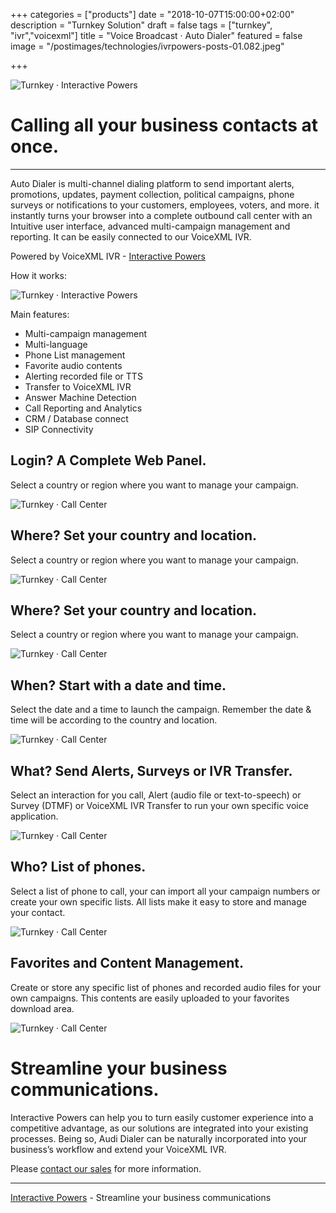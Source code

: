 +++
categories = ["products"]
date = "2018-10-07T15:00:00+02:00"
description = "Turnkey Solution"
draft = false
tags = ["turnkey", "ivr","voicexml"]
title = "Voice Broadcast · Auto Dialer"
featured = false
image = "/postimages/technologies/ivrpowers-posts-01.082.jpeg"

+++

![Turnkey · Interactive Powers](/postimages/technologies/ivrpowers-posts-01.082.jpeg)

#	Calling all your business contacts at once.
---

Auto Dialer is multi-channel dialing platform to send important alerts, promotions, updates, payment collection, political campaigns, phone surveys or notifications to your customers, employees, voters, and more. it instantly turns your browser into a complete outbound call center with an Intuitive user interface, advanced multi-campaign management and reporting. It can be easily connected to our VoiceXML IVR.

Powered by VoiceXML IVR - [Interactive Powers](http://www.ivrpowers.com/)

How it works:

![Turnkey · Interactive Powers](/postimages/products/ivrpowers-turnkey-screen.012.png)

Main features:

* Multi-campaign management
* Multi-language 
* Phone List management 
* Favorite audio contents
* Alerting recorded file or TTS
* Transfer to VoiceXML IVR
* Answer Machine Detection
* Call Reporting and Analytics
* CRM / Database connect
* SIP Connectivity

## Login? A Complete Web Panel.

Select a country or region where you want to manage your campaign.

![Turnkey · Call Center](/postimages/products/ivrpowers-auto-dialer-slides.001.jpeg)

## Where? Set your country and location.

Select a country or region where you want to manage your campaign.

![Turnkey · Call Center](/postimages/products/ivrpowers-auto-dialer-slides.003.jpeg)

## Where? Set your country and location.

Select a country or region where you want to manage your campaign.

![Turnkey · Call Center](/postimages/products/ivrpowers-auto-dialer-slides.004.jpeg)

## When? Start with a date and time.

Select the date and a time to launch the campaign. Remember the date & time will be according to the country and location.

![Turnkey · Call Center](/postimages/products/ivrpowers-auto-dialer-slides.006.jpeg)

## What? Send Alerts, Surveys or IVR Transfer.

Select an interaction for you call, Alert (audio file or text-to-speech) or Survey (DTMF) or VoiceXML IVR Transfer to run your own specific voice application.

![Turnkey · Call Center](/postimages/products/ivrpowers-auto-dialer-slides.007.jpeg)

## Who? List of phones.

Select a list of phone to call, your can import all your campaign numbers or create your own specific lists. All lists make it easy to store and manage your contact.

![Turnkey · Call Center](/postimages/products/ivrpowers-auto-dialer-slides.008.jpeg)

## Favorites and Content Management.

Create or store any specific list of phones and recorded audio files for your own campaigns. This contents are easily uploaded to your favorites download area.

![Turnkey · Call Center](/postimages/products/ivrpowers-auto-dialer-slides.009.jpeg)

# Streamline your business communications.

Interactive Powers can help you to turn easily customer experience into a competitive advantage, as our solutions are integrated into your existing processes. Being so, Audi Dialer can be naturally incorporated into your business’s workflow and extend your VoiceXML IVR.

Please [contact our sales](https://www.ivrpowers.com/support-services/) for more information.

---
[Interactive Powers](http://www.ivrpowers.com/) - Streamline your business communications
